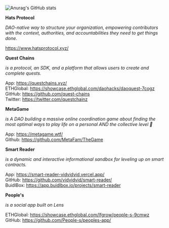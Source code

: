 ![Anurag's GitHub stats](https://github-readme-stats.vercel.app/api?username=vidvidvid&show_icons=true&theme=tokyonight)

**Hats Protocol** 

_DAO-native way to structure your organization, empowering contributors with the context, authorities, and accountabilities they need to get things done._

https://www.hatsprotocol.xyz/

**Quest Chains** 

*is a protocol, an SDK, and a platform that allows users to create and complete quests.*  

App: https://questchains.xyz/  
ETHGlobal: https://showcase.ethglobal.com/daohacks/daoquest-7cogz  
GitHub: https://github.com/quest-chains  
Twitter: https://twitter.com/questchainz

**MetaGame** 

*is A DAO building a massive online coordination game about finding the most optimal ways to play life on a personal AND the collective level 🐙*  

App: https://metagame.wtf/  
Github: https://github.com/MetaFam/TheGame

**Smart Reader** 

_is a dynamic and interactive informational sandbox for leveling up on smart contracts._  

App: https://smart-reader-vidvidvid.vercel.app/  
GitHub: https://github.com/vidvidvid/smart-reader/  
BuidlBox: https://app.buidlbox.io/projects/smart-reader

**People's** 

_is a social app built on Lens_  

ETHGlobal: https://showcase.ethglobal.com/lfgrow/people-s-9cmwz  
GitHub: https://github.com/People-s/peoples-app/

